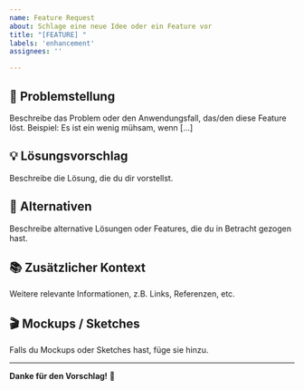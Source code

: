 ```yaml
---
name: Feature Request
about: Schlage eine neue Idee oder ein Feature vor
title: "[FEATURE] "
labels: 'enhancement'
assignees: ''

---
```


## 🎯 Problemstellung
Beschreibe das Problem oder den Anwendungsfall, das/den diese Feature löst.
Beispiel: Es ist ein wenig mühsam, wenn [...]

## 💡 Lösungsvorschlag
Beschreibe die Lösung, die du dir vorstellst.

## 🔄 Alternativen
Beschreibe alternative Lösungen oder Features, die du in Betracht gezogen hast.

## 📚 Zusätzlicher Kontext
Weitere relevante Informationen, z.B. Links, Referenzen, etc.

## 🎬 Mockups / Sketches
Falls du Mockups oder Sketches hast, füge sie hinzu.

---

**Danke für den Vorschlag!** 💪
